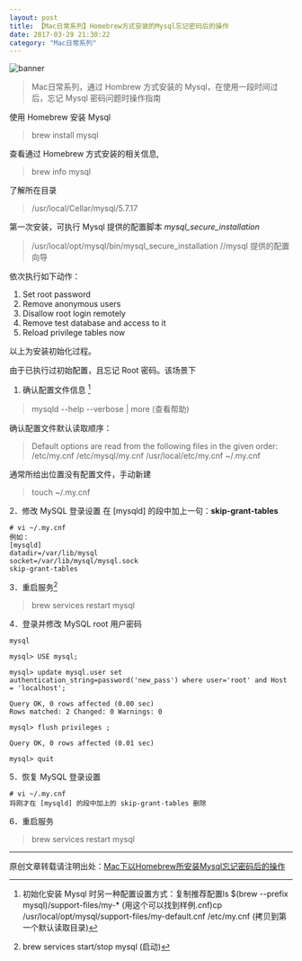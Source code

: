 ```yaml
---
layout: post
title: 【Mac日常系列】Homebrew方式安装的Mysql忘记密码后的操作
date: 2017-03-29 21:30:22
category: "Mac日常系列"
---
```

![banner](https://cdn.pixabay.com/photo/2017/03/29/08/19/usa-2184468__480.jpg "mac")

> Mac日常系列，通过 Hombrew 方式安装的 Mysql，在使用一段时间过后，忘记 Mysql 密码问题时操作指南

使用 Homebrew 安装 Mysql 

> brew install mysql

查看通过 Homebrew 方式安装的相关信息,

> brew info mysql 

了解所在目录

>/usr/local/Cellar/mysql/5.7.17

第一次安装，可执行 Mysql 提供的配置脚本 *mysql_secure_installation*

>/usr/local/opt/mysql/bin/mysql_secure_installation //mysql 提供的配置向导

依次执行如下动作：

1. Set root password
2. Remove anonymous users
3. Disallow root login remotely
4. Remove test database and access to it
5. Reload privilege tables now

以上为安装初始化过程。

由于已执行过初始配置，且忘记 Root 密码。该场景下

1. 确认配置文件信息 [^one]

> mysqld --help --verbose \| more (查看帮助)

确认配置文件默认读取顺序：

> Default options are read from the following files in the given order: /etc/my.cnf /etc/mysql/my.cnf /usr/local/etc/my.cnf ~/.my.cnf

通常所给出位置没有配置文件，手动新建

>touch ~/.my.cnf
 

2．修改 MySQL 登录设置
在 [mysqld] 的段中加上一句：**skip-grant-tables**

```
# vi ~/.my.cnf 
例如： 
[mysqld] 
datadir=/var/lib/mysql 
socket=/var/lib/mysql/mysql.sock 
skip-grant-tables 
```

3．重启服务[^two]

> brew services restart mysql 

4．登录并修改 MySQL root 用户密码 


```
mysql

mysql> USE mysql; 

mysql> update mysql.user set authentication_string=password('new_pass') where user='root' and Host = 'localhost'; 

Query OK, 0 rows affected (0.00 sec) 
Rows matched: 2 Changed: 0 Warnings: 0 

mysql> flush privileges ; 

Query OK, 0 rows affected (0.01 sec) 

mysql> quit

```

5．恢复 MySQL 登录设置

```
# vi ~/.my.cnf 
将刚才在 [mysqld] 的段中加上的 skip-grant-tables 删除 
```

6．重启服务

> brew services restart mysql



[^one]:初始化安装 Mysql 时另一种配置设置方式：复制推荐配置ls $(brew --prefix mysql)/support-files/my-* (用这个可以找到样例.cnf)cp /usr/local/opt/mysql/support-files/my-default.cnf /etc/my.cnf (拷贝到第一个默认读取目录)

[^two]: brew services start/stop mysql (启动)

------

原创文章转载请注明出处：[Mac下以Homebrew所安装Mysql忘记密码后的操作](https://unclethree.github.io/mac日常系列/2017/03/29/mac-map-for-lose-mysql-pwd.html)
